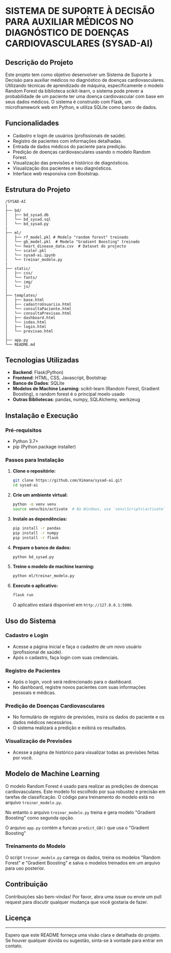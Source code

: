 # SISTEMA DE SUPORTE À DECISÃO PARA AUXILIAR MÉDICOS NO DIAGNÓSTICO DE DOENÇAS CARDIOVASCULARES (SYSAD-AI)

## Descrição do Projeto

Este projeto tem como objetivo desenvolver um Sistema de Suporte à Decisão para auxiliar médicos no diagnóstico de doenças cardiovasculares. Utilizando técnicas de aprendizado de máquina, especificamente o modelo Random Forest da biblioteca scikit-learn, o sistema pode prever a probabilidade de um paciente ter uma doença cardiovascular com base em seus dados médicos. O sistema é construído com Flask, um microframework web em Python, e utiliza SQLite como banco de dados.

## Funcionalidades

- Cadastro e login de usuários (profissionais de saúde).
- Registro de pacientes com informações detalhadas.
- Entrada de dados médicos do paciente para predição.
- Predição de doenças cardiovasculares usando o modelo Random Forest.
- Visualização das previsões e histórico de diagnósticos.
- Visualização dos pacientes e seu diagnósticos.
- Interface web responsiva com Bootstrap.

## Estrutura do Projeto

```
/SYSAD-AI
|
├── bd/
│   ├── bd_sysad.db
│   └── bd_sysad.sql
│   └── bd_sysad.py
|
├── ml/
│   ├── rf_model.pkl # Modelo "random forest" treinado
│   └── gb_model.pkl  # Modelo "Gradient Boosting" treinado
│   └── heart_disease_data.csv  # Dataset do projecto
│   └── scaler.pkl
│   └── sysad-ai.ipynb
│   └── treinar_modelo.py
|
├── static/
│   ├── css/
│   └── fonts/
│   └── img/
│   └── js/
│
├── templates/
│   ├── base.html
│   ├── cadastroUsuariio.html
│   └── consultaPaciente.html
│   └── consultaPrevisao.html
│   ├── dashboard.html
│   └── index.html
│   ├── login.html
│   └── previsao.html
│
├── app.py
└── README.md
```

## Tecnologias Utilizadas

- **Backend**: Flask(Python)
- **Frontend**: HTML, CSS, Javascript, Bootstrap
- **Banco de Dados**: SQLite
- **Modelos de Machine Learning**: scikit-learn (Random Forest, Gradient Boosting), o random forest é o principal moelo usado
- **Outras Bibliotecas**: pandas, numpy, SQLAlchemy, werkzeug

## Instalação e Execução

### Pré-requisitos

- Python 3.7+
- pip (Python package installer)

### Passos para Instalação

1. **Clone o repositório:**

    ```bash
    git clone https://github.com/Ximana/sysad-ai.git
    cd sysad-ai
    ```

2. **Crie um ambiente virtual:**

    ```bash
    python -m venv venv
    source venv/bin/activate  # No Windows, use `venv\Scripts\activate`
    ```

3. **Instale as dependências:**

    ```bash
    pip install -r pandas
    pip install -r numpy
    pip install -r flask
    ```

4. **Prepare o banco de dados:**

    ```bash
    python bd_sysad.py
    ```

5. **Treine o modelo de machine learning:**

    ```bash
    python ml/treinar_modelo.py
    ```

6. **Execute o aplicativo:**

    ```bash
    flask run
    ```

    O aplicativo estará disponível em `http://127.0.0.1:5000`.

## Uso do Sistema

### Cadastro e Login

- Acesse a página inicial e faça o cadastro de um novo usuário (profissional de saúde).
- Após o cadastro, faça login com suas credenciais.

### Registro de Pacientes

- Após o login, você será redirecionado para o dashboard.
- No dashboard, registre novos pacientes com suas informações pessoais e médicas.

### Predição de Doenças Cardiovasculares

- No formulário de registro de previsões, insira os dados do paciente e os dados médicos necessários.
- O sistema realizará a predição e exibirá os resultados.

### Visualização de Previsões

- Acesse a página de histórico para visualizar todas as previsões feitas por você.

## Modelo de Machine Learning

O modelo Random Forest é usado para realizar as predições de doenças cardiovasculares. Este modelo foi escolhido por sua robustez e precisão em tarefas de classificação. O código para treinamento do modelo está no arquivo `treinar_modelo.py`.

No entanto o arquivo `treinar_modelo.py` treina e gera modelo "Gradient Boosting" como segunda opção.

O arquivo `app.py` contém a funcao `predict_GB()` que usa o "Gradient Boosting"

### Treinamento do Modelo

O script `treinar_modelo.py` carrega os dados, treina os modelos "Random Forest" e "Gradient Boosting" e salva o modelos treinados em um arquivo para uso posterior.

## Contribuição

Contribuições são bem-vindas! Por favor, abra uma issue ou envie um pull request para discutir qualquer mudança que você gostaria de fazer.

## Licença

---

Espero que este README forneça uma visão clara e detalhada do projeto. Se houver qualquer dúvida ou sugestão, sinta-se à vontade para entrar em contato.